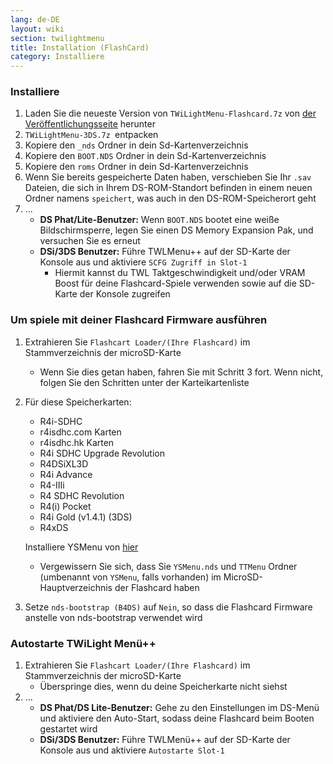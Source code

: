 ```yaml
---
lang: de-DE
layout: wiki
section: twilightmenu
title: Installation (FlashCard)
category: Installiere
---
```


### Installiere
1. Laden Sie die neueste Version von `TWiLightMenu-Flashcard.7z` von [der Veröffentlichungsseite](https://github.com/DS-Homebrew/TWiLightMenu/releases) herunter
1. `TWiLightMenu-3DS.7z `entpacken
1. Kopiere den `_nds` Ordner in dein Sd-Kartenverzeichnis
1. Kopiere den `BOOT.NDS` Ordner in dein Sd-Kartenverzeichnis
1. Kopiere den `roms` Ordner in dein Sd-Kartenverzeichnis
1. Wenn Sie bereits gespeicherte Daten haben, verschieben Sie Ihr `.sav` Dateien, die sich in Ihrem DS-ROM-Standort befinden in einem neuen Ordner namens `speichert`, was auch in den DS-ROM-Speicherort geht
1. ...
   - **DS Phat/Lite-Benutzer:** Wenn `BOOT.NDS` bootet eine weiße Bildschirmsperre, legen Sie einen DS Memory Expansion Pak, und versuchen Sie es erneut
   - **DSi/3DS Benutzer:** Führe TWLMenu++ auf der SD-Karte der Konsole aus und aktiviere `SCFG Zugriff in Slot-1`
      - Hiermit kannst du TWL Taktgeschwindigkeit und/oder VRAM Boost für deine Flashcard-Spiele verwenden sowie auf die SD-Karte der Konsole zugreifen

### Um spiele mit deiner Flashcard Firmware ausführen
1. Extrahieren Sie `Flashcart Loader/(Ihre Flashcard)` im Stammverzeichnis der microSD-Karte
   - Wenn Sie dies getan haben, fahren Sie mit Schritt 3 fort. Wenn nicht, folgen Sie den Schritten unter der Karteikartenliste

1. Für diese Speicherkarten:
   - R4i-SDHC
   - r4isdhc.com Karten
   - r4isdhc.hk Karten
   - R4i SDHC Upgrade Revolution
   - R4DSiXL3D
   - R4i Advance
   - R4-IIIi
   - R4 SDHC Revolution
   - R4(i) Pocket
   - R4i Gold (v1.4.1) (3DS)
   - R4xDS

   Installiere YSMenu von [hier](https://gbatemp.net/threads/retrogamefan-updates-releases.267243/)
      - Vergewissern Sie sich, dass Sie `YSMenu.nds` und `TTMenu` Ordner (umbenannt von `YSMenu`, falls vorhanden) im MicroSD-Hauptverzeichnis der Flashcard haben
1. Setze `nds-bootstrap (B4DS)` auf `Nein`, so dass die Flashcard Firmware anstelle von nds-bootstrap verwendet wird

### Autostarte TWiLight Menü++
1. Extrahieren Sie `Flashcart Loader/(Ihre Flashcard)` im Stammverzeichnis der microSD-Karte
   - Überspringe dies, wenn du deine Speicherkarte nicht siehst
1. ...
   - **DS Phat/DS Lite-Benutzer:** Gehe zu den Einstellungen im DS-Menü und aktiviere den Auto-Start, sodass deine Flashcard beim Booten gestartet wird
   - **DSi/3DS Benutzer:** Führe TWLMenü++ auf der SD-Karte der Konsole aus und aktiviere `Autostarte Slot-1`

